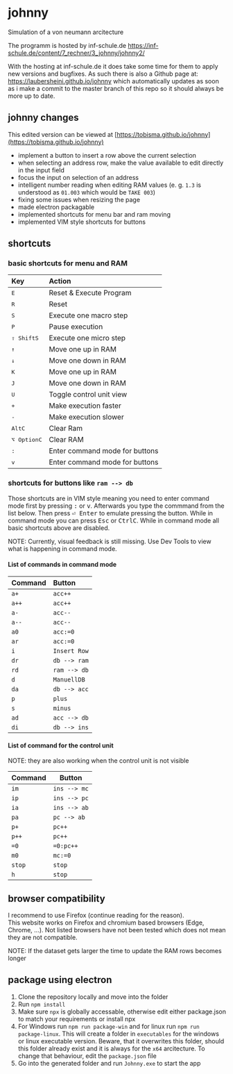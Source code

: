 # johnny
Simulation of a von neumann arcitecture

The programm is hosted by inf-schule.de
https://inf-schule.de/content/7_rechner/3_johnny/johnny2/

With the hosting at inf-schule.de it does take some time for them to apply new versions and bugfixes. As such there is also a Github page at:
https://laubersheini.github.io/johnny
which automatically updates as soon as i make a commit to the master branch of this repo so it should always be more up to date.

## johnny changes
This edited version can be viewed at [https://tobisma.github.io/johnny](https://tobisma.github.io/johnny)
- implement a button to insert a row above the current selection
- when selecting an address row, make the value available to edit directly in the input field
- focus the input on selection of an address
- intelligent number reading when editing RAM values (e. g. `1.3` is understood as `01.003` which would be `TAKE 003`) 
- fixing some issues when resizing the page
- made electron packagable
- implemented shortcuts for menu bar and ram moving
- implemented VIM style shortcuts for buttons

## shortcuts
### basic shortcuts for menu and RAM
| Key | Action |
| :--- | :--- | 
| <kbd>E</kbd> | Reset & Execute Program |
| <kbd>R</kbd> | Reset |
| <kbd>S</kbd> | Execute one macro step |
| <kbd>P</kbd> | Pause execution |
| <kbd>⇧ Shift</kbd><kbd>S</kbd> | Execute one micro step |
| <kbd>↑</kbd> | Move one up in RAM |
| <kbd>↓</kbd> | Move one down in RAM |
| <kbd>K</kbd> | Move one up in RAM |
| <kbd>J</kbd> | Move one down in RAM |
| <kbd>U</kbd> | Toggle control unit view |
| <kbd>+</kbd> | Make execution faster |
| <kbd>-</kbd> | Make execution slower |
| <kbd>Alt</kbd><kbd>C</kbd> | Clear Ram |
| <kbd>⌥ Option</kbd><kbd>C</kbd> | Clear RAM |
| <kbd>:</kbd> | Enter command mode for buttons |
| <kbd>v</kbd> | Enter command mode for buttons |

### shortcuts for buttons like `ram --> db`
Those shortcuts are in VIM style meaning you need to enter command mode first by pressing <kbd>:</kbd> or <kbd>v</kbd>.
Afterwards you type the commmand from the list below. Then press <kbd>⏎ Enter</kbd> to emulate pressing the button. While in command mode you can press <kbd>Esc</kbd> or <kbd>Ctrl</kbd><kbd>C</kbd>. While in command mode all basic shortcuts above are disabled.

NOTE: Currently, visual feedback is still missing. Use Dev Tools to view what is happening in command mode.

#### List of commands in command mode
| Command | Button |
| :--- | :--- |
| `a+` | `acc++` |
| `a++` | `acc++` |
| `a-` | `acc--` |
| `a--` | `acc--` |
| `a0` | `acc:=0` |
| `ar` | `acc:=0` |
| `i` | `Insert Row` |
| `dr` | `db --> ram` |
| `rd` | `ram --> db` |
| `d` | `ManuellDB` |
| `da` | `db --> acc` |
| `p` | `plus` |
| `s` | `minus` |
| `ad` | `acc --> db` |
| `di` | `db --> ins` |

#### List of command for the control unit
NOTE: they are also working when the control unit is not visible

| Command | Button |
| --- | --- |
| `im` | `ins --> mc` |
| `ip` | `ins --> pc` |
| `ia` | `ins --> ab` |
| `pa` | `pc --> ab` |
| `p+` | `pc++` |
| `p++` | `pc++` |
| `=0` | `=0:pc++` |
| `m0` | `mc:=0` |
| `stop` | `stop` |
| `h` | `stop`


## browser compatibility
I recommend to use Firefox (continue reading for the reason).  
This website works on Firefox and chromium based browsers (Edge, Chrome, ...). Not listed browsers have not been tested which does not mean they are not compatible.

NOTE: If the dataset gets larger the time to update the RAM rows becomes longer

## package using electron
1. Clone the repository locally and move into the folder
2. Run `npm install`
3. Make sure `npx` is globally accessable, otherwise edit either package.json to match your requirements or install npx
4. For Windows run `npm run package-win` and for linux run `npm run package-linux`. This will create a folder in `executables` for the windows or linux executable version. Beware, that it overwrites this folder, should this folder already exist and it is always for the `x64` arcitecture. To change that behaviour, edit the `package.json` file
5. Go into the generated folder and run `Johnny.exe` to start the app
